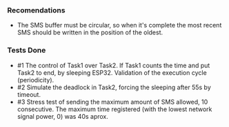 ### Recomendations

- The SMS buffer must be circular, so when it's complete the most recent SMS should be written in the position of the oldest.

### Tests Done 

- \#1  The control of Task1 over Task2. If Task1 counts the time and put Task2 to end, by sleeping ESP32. Validation of the execution cycle (periodicity).
- \#2  Simulate the deadlock in Task2, forcing the sleeping after 55s by timeout.
- \#3  Stress test of sending the maximum amount of SMS allowed, 10 consecutive. The maximum time registered (with the lowest network signal power, 0) was 40s aprox.
